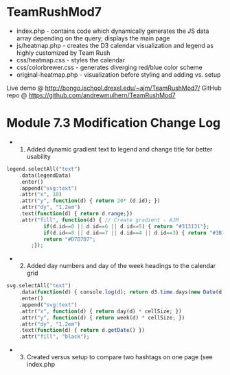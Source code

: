 TeamRushMod7
============

* index.php  - contains code which dynamically generates the JS data array depending on the query; displays the main page
* js/heatmap.php - creates the D3 calendar visualization and legend as highly customized by Team Rush
* css/heatmap.css - styles the calendar
* css/colorbrewer.css - generates diverging red/blue color scheme
* original-heatmap.php - visualization before styling and adding vs. setup

Live demo @ http://bongo.ischool.drexel.edu/~ajm/TeamRushMod7/
GitHub repo @ https://github.com/andrewmulhern/TeamRushMod7


Module 7.3 Modification Change Log
===============================

* 1) Added dynamic gradient text to legend and change title for better usability

```php
legend.selectAll("text")
    .data(legendData)
    .enter()
    .append("svg:text")
    .attr("x", 10)
    .attr("y", function(d) { return 20* (d.id); })
    .attr("dy", "1.2em")
    .text(function(d) { return d.range;})
    .attr("fill", function(d) { // Create gradient - AJM
            if(d.id==0 || d.id==6 || d.id==5) { return "#313131"};
            if(d.id==8 || d.id==7 || d.id==4 || d.id==3) { return "#3B3B3B"};
            return "#D7D7D7";
        ;});
```

* 2) Added day numbers and day of the week headings to the calendar grid

```php
svg.selectAll("text")
    .data(function(d) { console.log(d); return d3.time.days(new Date(d, 0, -19), new Date(d + 1, 0, 1)); })
    .enter()
    .append("svg:text")
    .attr("x", function(d) { return day(d) * cellSize; })
    .attr("y", function(d) { return week(d) * cellSize; })
    .attr("dy", "1.2em")
    .text(function(d) { return d.getDate() })
    .attr("fill", "black");
```

* 3) Created versus setup to compare two hashtags on one page (see index.php